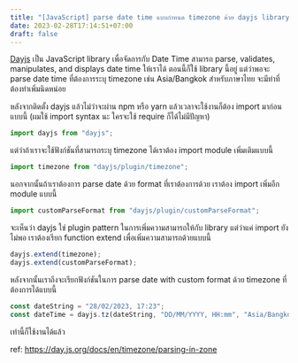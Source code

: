 ```yaml
---
title: "[JavaScript] parse date time แบบกำหนด timezone ด้วย dayjs library"
date: 2023-02-28T17:14:51+07:00
draft: false
---
```


[Dayjs](https://day.js.org) เป็น JavaScript library เพื่อจัดการกับ Date Time สามารถ parse, validates, manipulates, and displays date time ให้เราได้ ตอนนี้ก็ใช้ library นี้อยู่ แต่ว่าพอจะ parse date time ที่ต้องการระบุ timezone เช่น Asia/Bangkok สำหรับภาษาไทย จะมีท่าที่ต้องทำเพิ่มนิดหน่อย

<!--more-->

หลังจากติดตั้ง dayjs แล้วไม่ว่าจะผ่าน npm หรือ yarn แล้วเวลาจะใช้งานก็ต้อง import มาก่อน แบบนี้ (ผมใช้ import syntax นะ ใครจะใช้ require ก็ได้ไม่มีปัญหา)

```ts
import dayjs from "dayjs";
```

แต่ว่าถ้าเราจะใช้ฟังก์ชันที่สามารถระบุ timezone ได้เราต้อง import module เพิ่มเติมแบบนี้

```ts
import timezone from "dayjs/plugin/timezone";
```

นอกจากนั้นถ้าเราต้องการ parse date ด้วย format ที่เราต้องการด้วย เราต้อง import เพิ่มอีก module แบบนี้

```ts
import customParseFormat from "dayjs/plugin/customParseFormat";
```

จะเห็นว่า dayjs ใช่ plugin pattern ในการเพิ่มความสามารถให้กับ library แต่ว่าแค่ import ยังไม่พอ เราต้องเรียก function extend เพื่อเพิ่มความสามารถด้วยแบบนี้

```ts
dayjs.extend(timezone);
dayjs.extend(customParseFormat);
```

หลังจากนั้นเราถึงจะเรียกฟังก์ชันในการ parse date with custom format ด้วย timezone ที่ต้องการได้แบบนี้

```ts
const dateString = "28/02/2023, 17:23";
const dateTime = dayjs.tz(dateString, "DD/MM/YYYY, HH:mm", "Asia/Bangkok");
```

เท่านี้ก็ใช้งานได้แล้ว

ref: https://day.js.org/docs/en/timezone/parsing-in-zone
